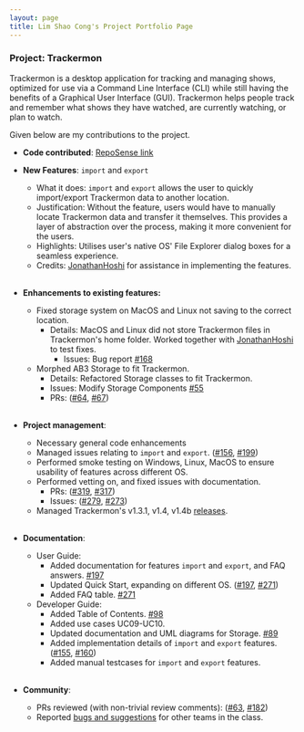 ```yaml
---
layout: page
title: Lim Shao Cong's Project Portfolio Page
---
```


### Project: Trackermon

Trackermon is a desktop application for tracking and managing shows, optimized for use via a Command Line Interface (CLI) while still having the benefits of a Graphical User Interface (GUI). Trackermon helps people track and remember what shows they have watched, are currently watching, or plan to watch.

Given below are my contributions to the project.

* **Code contributed**: [RepoSense link](https://nus-cs2103-ay2122s2.github.io/tp-dashboard/?search=arcornior&sort=groupTitle&sortWithin=title&timeframe=commit&mergegroup=&groupSelect=groupByRepos&breakdown=true&checkedFileTypes=docs~functional-code~test-code~other&since=2022-02-18&tabOpen=true&tabType=authorship&tabAuthor=arcornior&tabRepo=AY2122S2-CS2103T-T09-3%2Ftp%5Bmaster%5D&authorshipIsMergeGroup=false&authorshipFileTypes=docs~functional-code~test-code~other&authorshipIsBinaryFileTypeChecked=false)

* **New Features**: `import` and `export`
  * What it does: `import` and `export` allows the user to quickly import/export Trackermon data to another location.
  * Justification: Without the feature, users would have to manually locate Trackermon data and transfer it themselves. This provides a layer of abstraction over the process, making it more convenient for the users.
  * Highlights: Utilises user's native OS' File Explorer dialog boxes for a seamless experience.
  * Credits: [JonathanHoshi](https://github.com/JonathanHoshi) for assistance in implementing the features.
    <br><br>

* **Enhancements to existing features:**
  * Fixed storage system on MacOS and Linux not saving to the correct location.
    * Details: MacOS and Linux did not store Trackermon files in Trackermon's home folder. Worked together with [JonathanHoshi](https://github.com/JonathanHoshi) to test fixes.
      * Issues: Bug report [\#168](https://github.com/AY2122S2-CS2103T-T09-3/tp/issues/168)
  * Morphed AB3 Storage to fit Trackermon.
    * Details: Refactored Storage classes to fit Trackermon.
    * Issues: Modify Storage Components [\#55](https://github.com/AY2122S2-CS2103T-T09-3/tp/issues/55)
    * PRs: ([\#64](https://github.com/AY2122S2-CS2103T-T09-3/tp/pull/64), [\#67](https://github.com/AY2122S2-CS2103T-T09-3/tp/pull/67))
      <br><br>

* **Project management**:
  * Necessary general code enhancements
  * Managed issues relating to `import` and `export`. ([\#156](https://github.com/AY2122S2-CS2103T-T09-3/tp/issues/156), [\#199](https://github.com/AY2122S2-CS2103T-T09-3/tp/issues/199))
  * Performed smoke testing on Windows, Linux, MacOS to ensure usability of features across different OS.
  * Performed vetting on, and fixed issues with documentation.
    * PRs: ([\#319](https://github.com/AY2122S2-CS2103T-T09-3/tp/pull/319), [\#317](https://github.com/AY2122S2-CS2103T-T09-3/tp/pull/317))
    * Issues: ([\#279](https://github.com/AY2122S2-CS2103T-T09-3/tp/issues/279), [\#273](https://github.com/AY2122S2-CS2103T-T09-3/tp/pull/273))
  * Managed Trackermon's v1.3.1, v1.4, v1.4b [releases](https://github.com/AY2122S2-CS2103T-T09-3/tp/releases).
  <br><br>

* **Documentation**:
  * User Guide:
    * Added documentation for features `import` and `export`, and FAQ answers. [\#197](https://github.com/AY2122S2-CS2103T-T09-3/tp/pull/197/files)
    * Updated Quick Start, expanding on different OS. ([\#197](https://github.com/AY2122S2-CS2103T-T09-3/tp/pull/197/files), [\#271](https://github.com/AY2122S2-CS2103T-T09-3/tp/pull/271)) 
    * Added FAQ table. [\#271](https://github.com/AY2122S2-CS2103T-T09-3/tp/pull/271)
  * Developer Guide:
    * Added Table of Contents. [\#98](https://github.com/AY2122S2-CS2103T-T09-3/tp/pull/98)
    * Added use cases UC09-UC10.
    * Updated documentation and UML diagrams for Storage. [\#89](https://github.com/AY2122S2-CS2103T-T09-3/tp/pull/89)
    * Added implementation details of `import` and `export` features. ([\#155](https://github.com/AY2122S2-CS2103T-T09-3/tp/pull/155), [\#160](https://github.com/AY2122S2-CS2103T-T09-3/tp/pull/160))
    * Added manual testcases for `import` and `export` features.
      <br><br>

* **Community**:
  * PRs reviewed (with non-trivial review comments): ([\#63](https://github.com/AY2122S2-CS2103T-T09-3/tp/issues/63#issuecomment-1062925638), [\#182](https://github.com/AY2122S2-CS2103T-T09-3/tp/pull/182#discussion_r837057450))
  * Reported [bugs and suggestions](https://github.com/arcornior/ped/issues) for other teams in the class.
